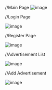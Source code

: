 
//Main Page
![image](https://github.com/mozdozor/piaEmlakProjesiFrontend/assets/76088801/4558a452-6e67-4508-b05b-3d0d508c6e5a)


//Login Page

![image](https://github.com/mozdozor/piaEmlakProjesiFrontend/assets/76088801/1ad9195d-387a-475c-ba4b-0549e1d56bd6)

//Register Page

![image](https://github.com/mozdozor/piaEmlakProjesiFrontend/assets/76088801/e422ba85-8d2c-44fa-903a-8e42f1851d97)

//Advertisement List

![image](https://github.com/mozdozor/piaEmlakProjesiFrontend/assets/76088801/889de1e5-d965-40d8-9351-8d22be7bccd8)

//Add Advertisement

![image](https://github.com/mozdozor/piaEmlakProjesiFrontend/assets/76088801/96175c78-9e1e-4a93-aa9b-3926f7776fb8)



